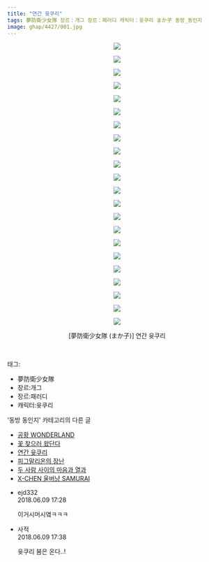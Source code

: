 ```yaml
---
title: "연간 윳쿠리"
tags: 夢防衛少女隊 장르：개그 장르：패러디 캐릭터：윳쿠리 まか子 동방_동인지
image: ghap/4427/001.jpg
---
```

<div class="article">
<p style="text-align: center; clear: none; float: none;"><img src="{{ site.nasurl }}/ghap/4427/001.jpg"/></p>
<p style="text-align: center; clear: none; float: none;"><img src="{{ site.nasurl }}/ghap/4427/002.jpg"/></p>
<p style="text-align: center; clear: none; float: none;"><img src="{{ site.nasurl }}/ghap/4427/003.jpg"/></p>
<p style="text-align: center; clear: none; float: none;"><img src="{{ site.nasurl }}/ghap/4427/004.jpg"/></p>
<p style="text-align: center; clear: none; float: none;"><img src="{{ site.nasurl }}/ghap/4427/005.jpg"/></p>
<p style="text-align: center; clear: none; float: none;"><img src="{{ site.nasurl }}/ghap/4427/006.jpg"/></p>
<p style="text-align: center; clear: none; float: none;"><img src="{{ site.nasurl }}/ghap/4427/007.jpg"/></p>
<p style="text-align: center; clear: none; float: none;"><img src="{{ site.nasurl }}/ghap/4427/008.jpg"/></p>
<p style="text-align: center; clear: none; float: none;"><img src="{{ site.nasurl }}/ghap/4427/009.jpg"/></p>
<p style="text-align: center; clear: none; float: none;"><img src="{{ site.nasurl }}/ghap/4427/010.jpg"/></p>
<p style="text-align: center; clear: none; float: none;"><img src="{{ site.nasurl }}/ghap/4427/011.jpg"/></p>
<p style="text-align: center; clear: none; float: none;"><img src="{{ site.nasurl }}/ghap/4427/012.jpg"/></p>
<p style="text-align: center; clear: none; float: none;"><img src="{{ site.nasurl }}/ghap/4427/013.jpg"/></p>
<p style="text-align: center; clear: none; float: none;"><img src="{{ site.nasurl }}/ghap/4427/014.jpg"/></p>
<p style="text-align: center; clear: none; float: none;"><img src="{{ site.nasurl }}/ghap/4427/015.jpg"/></p>
<p style="text-align: center; clear: none; float: none;"><img src="{{ site.nasurl }}/ghap/4427/016.jpg"/></p>
<p style="text-align: center; clear: none; float: none;"><img src="{{ site.nasurl }}/ghap/4427/017.jpg"/></p>
<p style="text-align: center; clear: none; float: none;"><img src="{{ site.nasurl }}/ghap/4427/018.jpg"/></p>
<p style="text-align: center; clear: none; float: none;"><img src="{{ site.nasurl }}/ghap/4427/019.jpg"/></p>
<p style="text-align: center; clear: none; float: none;"><img src="{{ site.nasurl }}/ghap/4427/020.jpg"/></p>
<p style="text-align: center; clear: none; float: none;"><img src="{{ site.nasurl }}/ghap/4427/021.jpg"/></p>
<p style="text-align: center; clear: none; float: none;"><img src="{{ site.nasurl }}/ghap/4427/022.jpg"/></p>
<p style="text-align: center; clear: none; float: none;">[夢防衛少女隊 (まか子)] 연간 윳쿠리</p>
<p><br/></p>
</div><div class="tagTrail">
<p>태그: </p>
<ul>
<li>夢防衛少女隊</li>
<li>장르:개그</li>
<li>장르:패러디</li>
<li>캐릭터:윳쿠리</li>
</ul>
</div><div class="another">
<p>'동방 동인지' 카테고리의 다른 글</p>
<ul>
<li><a href="/2018-06-09-ghap_4429">공황 WONDERLAND</a></li>
<li><a href="/2018-06-09-ghap_4428">꽃 찾으러 왔단다</a></li>
<li><a href="/2018-06-09-ghap_4427">연간 윳쿠리</a></li>
<li><a href="/2018-06-09-ghap_4426">피그말리온의 장난</a></li>
<li><a href="/2018-06-09-ghap_4425">두 사람 사이의 마음과 열과</a></li>
<li><a href="/2018-06-09-ghap_4424">X-CHEN 울버냥 SAMURAI</a></li>
</ul>
</div><div class="cb_module cb_fluid">
<div class="cb_wrt cb_profile">
<div class="comment">
<ul>
<li class="cb_thumb_off" id="comment15268495">
<div class="cb_comment_area">
<div class="cb_info_area">
<div class="cb_section">
<span class="cb_nick_name">ejd332</span>
</div>
<div class="cb_section">
<span class="cb_date">2018.06.09 17:28 </span>
</div>
</div>
<div class="cb_dsc_comment">
<p class="cb_dsc">
											이거시머시옄ㅋㅋㅋ
										</p>
</div>
</div></li>
<li class="cb_thumb_off" id="comment15268501">
<div class="cb_comment_area">
<div class="cb_info_area">
<div class="cb_section">
<span class="cb_nick_name">사적</span>
</div>
<div class="cb_section">
<span class="cb_date">2018.06.09 17:38 </span>
</div>
</div>
<div class="cb_dsc_comment">
<p class="cb_dsc">
											윳쿠리 붐은 온다..!
										</p>
</div>
</div></li>
</ul>
</div>
</div><!-- commentList close -->
</div>